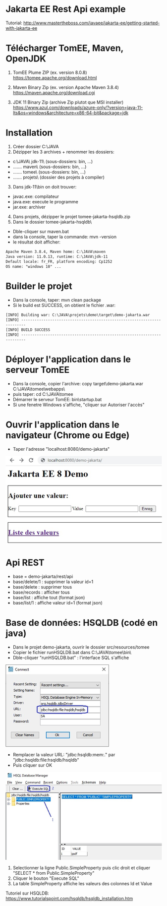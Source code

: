 Jakarta EE Rest Api example 
===============================
Tutorial: http://www.mastertheboss.com/javaee/jakarta-ee/getting-started-with-jakarta-ee

# Télécharger TomEE, Maven, OpenJDK

1. TomEE Plume ZIP (ex. version 8.0.8)
 https://tomee.apache.org/download.html

2. Maven Binary Zip (ex. version Apache Maven 3.8.4)
https://maven.apache.org/download.cgi

3. JDK 11 Binary Zip (archive Zip plutot que MSI installer)
https://www.azul.com/downloads/azure-only/?version=java-11-lts&os=windows&architecture=x86-64-bit&package=jdk

# Installation

1. Créer dossier C:\JAVA
2. Dézipper les 3 archives + renommer les dossiers:
- c:\JAVA\ jdk-11\  (sous-dossiers: bin\, ...)
- .......  maven\   (sous-dossiers: bin\, ...)
- .......  tomee\   (sous-dossiers: bin\, ...)
- .......  projets\ (dossier des projets à compiler)

3. Dans jdk-11\bin on doit trouver:
- javac.exe: compilateur
- java.exe: execute le programme
- jar.exe: archiver

4. Dans projets, dézipper le projet tomee-jakarta-hsqldb.zip
5. Dans le dossier tomee-jakarta-hsqldb\
- Dble-cliquer sur maven.bat
- dans la console, taper la commande: mvn -version
- le résultat doit afficher:
```
Apache Maven 3.8.4, Maven home: C:\JAVA\maven
Java version: 11.0.13, runtime: C:\JAVA\jdk-11
Default locale: fr_FR, platform encoding: Cp1252
OS name: "windows 10" ...
```

# Builder le projet
- Dans la console, taper: mvn clean package
- Si le build est SUCCESS, on obtient le fichier .war:
```
[INFO] Building war: C:\JAVA\projets\demo\target\demo-jakarta.war
[INFO] ------------------------------------------------------------------------
[INFO] BUILD SUCCESS
[INFO] ------------------------------------------------------------------------
```
# Déployer l'application dans le serveur TomEE
- Dans la console, copier l'archive: copy target\demo-jakarta.war C:\JAVA\tomee\webapps\
- puis taper: cd C:\JAVA\tomee
- Démarrer le serveur TomEE: bin\startup.bat
- Si une fenetre Windows s'affiche, "cliquer sur Autoriser l'accès"

# Ouvrir l'application dans le navigateur (Chrome ou Edge)
- Taper l'adresse "localhost:8080/demo-jakarta"

![Alt text](jakarta.jpg?raw=true "Title")

# Api REST
- base = demo-jakarta/rest/api
- base/delete/1 : supprimer la valeur id=1
- base/delete   : supprimer tous
- base/records  : afficher tous
- base/list     : affiche tout (format json)
- base/list/1   : affiche valeur id=1 (format json)

# Base de données: HSQLDB (codé en java)
- Dans le projet demo-jakarta, ouvrir le dossier src/resources/tomee
- Copier le fichier runHSQLDB.bat dans C:\JAVA\tomee\bin\
- Dble-cliquer "runHSQLDB.bat" : l'interface SQL s'affiche

![Alt text](hsqldb.jpg?raw=true "Title")

- Remplacer la valeur URL: "jdbc:hsqldb:mem:." par "jdbc:hsqldb:file:hsqldb/hsqldb"
- Puis cliquer sur OK

![Alt text](sql.jpg?raw=true "Title")

1. Selectionner la ligne Public.SimpleProperty puis clic droit et cliquer "SELECT * from Public.SimpleProperty"
2. Cliquer le bouton "Execute SQL"
3. La table SimpleProperty affiche les valeurs des colonnes Id et Value

Tutoriel sur HSQLDB: https://www.tutorialspoint.com/hsqldb/hsqldb_installation.htm

